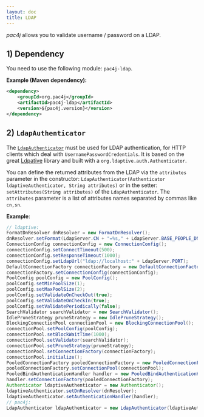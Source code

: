 ```yaml
---
layout: doc
title: LDAP
---
```


*pac4j* allows you to validate username / password on a LDAP.

## 1) Dependency

You need to use the following module: `pac4j-ldap`.

**Example (Maven dependency):**

```xml
<dependency>
    <groupId>org.pac4j</groupId>
    <artifactId>pac4j-ldap</artifactId>
    <version>${pac4j.version}</version>
</dependency>
```

## 2) `LdapAuthenticator`

The [`LdapAuthenticator`](https://github.com/pac4j/pac4j/blob/master/pac4j-ldap/src/main/java/org/pac4j/ldap/credentials/authenticator/LdapAuthenticator.java) must be used for LDAP authentication, for HTTP clients which deal with `UsernamePasswordCredentials`. It is based on the great [Ldpative](http://www.ldaptive.org/) library and built with a `org.ldaptive.auth.Authenticator`.

You can define the returned attributes from the LDAP via the `attributes` parameter in the constructor: `LdapAuthenticator(Authenticator ldaptiveAuthenticator, String attributes)` or in the setter: `setAttributes(String attributes)` of the `LdapAuthenticator`. The `attributes` parameter is a list of attributes names separated by commas like `cn,sn`.

**Example**:

```java
// ldaptive:
FormatDnResolver dnResolver = new FormatDnResolver();
dnResolver.setFormat(LdapServer.CN + "=%s," + LdapServer.BASE_PEOPLE_DN);
ConnectionConfig connectionConfig = new ConnectionConfig();
connectionConfig.setConnectTimeout(500);
connectionConfig.setResponseTimeout(1000);
connectionConfig.setLdapUrl("ldap://localhost:" + LdapServer.PORT);
DefaultConnectionFactory connectionFactory = new DefaultConnectionFactory();
connectionFactory.setConnectionConfig(connectionConfig);
PoolConfig poolConfig = new PoolConfig();
poolConfig.setMinPoolSize(1);
poolConfig.setMaxPoolSize(2);
poolConfig.setValidateOnCheckOut(true);
poolConfig.setValidateOnCheckIn(true);
poolConfig.setValidatePeriodically(false);
SearchValidator searchValidator = new SearchValidator();
IdlePruneStrategy pruneStrategy = new IdlePruneStrategy();
BlockingConnectionPool connectionPool = new BlockingConnectionPool();
connectionPool.setPoolConfig(poolConfig);
connectionPool.setBlockWaitTime(1000);
connectionPool.setValidator(searchValidator);
connectionPool.setPruneStrategy(pruneStrategy);
connectionPool.setConnectionFactory(connectionFactory);
connectionPool.initialize();
PooledConnectionFactory pooledConnectionFactory = new PooledConnectionFactory();
pooledConnectionFactory.setConnectionPool(connectionPool);
PooledBindAuthenticationHandler handler = new PooledBindAuthenticationHandler();
handler.setConnectionFactory(pooledConnectionFactory);
Authenticator ldaptiveAuthenticator = new Authenticator();
ldaptiveAuthenticator.setDnResolver(dnResolver);
ldaptiveAuthenticator.setAuthenticationHandler(handler);
// pac4j:
LdapAuthenticator ldapAuthenticator = new LdapAuthenticator(ldaptiveAuthenticator);
```
